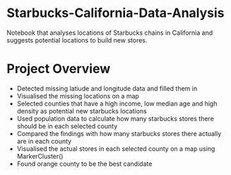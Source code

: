 # Starbucks-California-Data-Analysis
Notebook that analyses locations of Starbucks chains in California and suggests potential locations to build new stores. 

# Project Overview
- Detected missing latiude and longitude data and filled them in
- Visualised the missing locations on a map
- Selected counties that have a high income, low median age and high density as potential new starbucks locations
- Used population data to calculate how many starbucks stores there should be in each selected county
- Compared the findings with how many starbucks stores there actually are in each county
- Visualised the actual stores in each selected county on a map using MarkerCluster()
- Found orange county to be the best candidate
